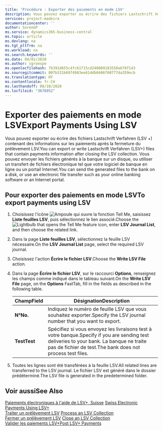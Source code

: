 ```yaml
---
title: 'Procédure : Exporter des paiements en mode LSV'
description: Vous pouvez exporter ou écrire des fichiers Lastschrift Verfahren (LSV +) contenant des informations sur les paiements après la fermeture du prélèvement LSV. Vous pouvez envoyer les fichiers générés à la banque sur un disque, ou utiliser un transfert de fichiers électronique tel que votre logiciel de banque en ligne ou un portail Internet.
services: project-madeira
documentationcenter: ''
author: SorenGP
ms.service: dynamics365-business-central
ms.topic: article
ms.devlang: na
ms.tgt_pltfrm: na
ms.workload: na
ms.search.keywords: ''
ms.date: 04/01/2020
ms.author: sgroespe
ms.openlocfilehash: 7b391d655c4fc61f15cd240809183550a678f143
ms.sourcegitcommit: 007b331b6974983ee614db0406f00777da359ecb
ms.translationtype: HT
ms.contentlocale: fr-CH
ms.lasthandoff: 08/10/2020
ms.locfileid: "3676952"
---
```

# <a name="export-payments-using-lsv"></a><span data-ttu-id="90321-104">Exporter des paiements en mode LSV</span><span class="sxs-lookup"><span data-stu-id="90321-104">Export Payments Using LSV</span></span>
<span data-ttu-id="90321-105">Vous pouvez exporter ou écrire des fichiers Lastschrift Verfahren (LSV +) contenant des informations sur les paiements après la fermeture du prélèvement LSV.</span><span class="sxs-lookup"><span data-stu-id="90321-105">You can export or write Lastschrift Verfahren (LSV+) files that contain payments information after closing the LSV collection.</span></span> <span data-ttu-id="90321-106">Vous pouvez envoyer les fichiers générés à la banque sur un disque, ou utiliser un transfert de fichiers électronique tel que votre logiciel de banque en ligne ou un portail Internet.</span><span class="sxs-lookup"><span data-stu-id="90321-106">You can send the generated files to the bank on a disk, or use an electronic file transfer such as your online banking software or an Internet portal.</span></span>  

## <a name="to-export-payments-using-lsv"></a><span data-ttu-id="90321-107">Pour exporter des paiements en mode LSV</span><span class="sxs-lookup"><span data-stu-id="90321-107">To export payments using LSV</span></span>  

1.  <span data-ttu-id="90321-108">Choisissez l'icône ![Ampoule qui ouvre la fonction Tell Me](../../media/ui-search/search_small.png "Dites-moi ce que vous voulez faire"), saisissez **Liste feuilles LSV**, puis sélectionnez le lien associé.</span><span class="sxs-lookup"><span data-stu-id="90321-108">Choose the ![Lightbulb that opens the Tell Me feature](../../media/ui-search/search_small.png "Tell me what you want to do") icon, enter **LSV Journal List**, and then choose the related link.</span></span>  
2.  <span data-ttu-id="90321-109">Dans la page **Liste feuilles LSV**, sélectionnez la feuille LSV nécessaire.</span><span class="sxs-lookup"><span data-stu-id="90321-109">On the **LSV Journal List** page, select the required LSV journal.</span></span>  
3.  <span data-ttu-id="90321-110">Choisissez l'action **Écrire le fichier LSV**.</span><span class="sxs-lookup"><span data-stu-id="90321-110">Choose the **Write LSV File** action.</span></span>  
4.  <span data-ttu-id="90321-111">Dans la page **Écrire le fichier LSV**, sur le raccourci **Options**, renseignez les champs comme indiqué dans le tableau suivant.</span><span class="sxs-lookup"><span data-stu-id="90321-111">On the **Write LSV File** page, on the **Options** FastTab, fill in the fields as described in the following table.</span></span>  

    |<span data-ttu-id="90321-112">Champ</span><span class="sxs-lookup"><span data-stu-id="90321-112">Field</span></span>|<span data-ttu-id="90321-113">Désignation</span><span class="sxs-lookup"><span data-stu-id="90321-113">Description</span></span>|  
    |---------------------------------|---------------------------------------|  
    |<span data-ttu-id="90321-114">**N°**</span><span class="sxs-lookup"><span data-stu-id="90321-114">**No.**</span></span>|<span data-ttu-id="90321-115">Indiquez le numéro de feuille LSV que vous souhaitez exporter.</span><span class="sxs-lookup"><span data-stu-id="90321-115">Specify the LSV journal number that you want to export.</span></span>|  
    |<span data-ttu-id="90321-116">**Test**</span><span class="sxs-lookup"><span data-stu-id="90321-116">**Test**</span></span>|<span data-ttu-id="90321-117">Spécifiez si vous envoyez les livraisons test à votre banque.</span><span class="sxs-lookup"><span data-stu-id="90321-117">Specify if you are sending test deliveries to your bank.</span></span> <span data-ttu-id="90321-118">La banque ne traite pas de fichier de test.</span><span class="sxs-lookup"><span data-stu-id="90321-118">The bank does not process test files.</span></span>|  

5.  <span data-ttu-id="90321-119">Toutes les lignes sont été transférées à la feuille LSV.</span><span class="sxs-lookup"><span data-stu-id="90321-119">All related lines are transferred to the LSV journal.</span></span> <span data-ttu-id="90321-120">Le fichier LSV est généré dans le dossier prédéterminé.</span><span class="sxs-lookup"><span data-stu-id="90321-120">The LSV file is generated in the predetermined folder.</span></span>  

## <a name="see-also"></a><span data-ttu-id="90321-121">Voir aussi</span><span class="sxs-lookup"><span data-stu-id="90321-121">See Also</span></span>  
 <span data-ttu-id="90321-122">[Paiements électroniques à l'aide de LSV+, Suisse](swiss-electronic-payments-using-lsv-.md) </span><span class="sxs-lookup"><span data-stu-id="90321-122">[Swiss Electronic Payments Using LSV+](swiss-electronic-payments-using-lsv-.md) </span></span>  
 <span data-ttu-id="90321-123">[Traiter un prélèvement LSV](how-to-process-an-lsv-collection.md) </span><span class="sxs-lookup"><span data-stu-id="90321-123">[Process an LSV Collection](how-to-process-an-lsv-collection.md) </span></span>  
 <span data-ttu-id="90321-124">[Fermer un prélèvement LSV](how-to-close-an-lsv-collection.md) </span><span class="sxs-lookup"><span data-stu-id="90321-124">[Close an LSV Collection](how-to-close-an-lsv-collection.md) </span></span>  
 [<span data-ttu-id="90321-125">Valider les paiements LSV+</span><span class="sxs-lookup"><span data-stu-id="90321-125">Post LSV+ Payments</span></span>](how-to-post-lsv-payments.md)
